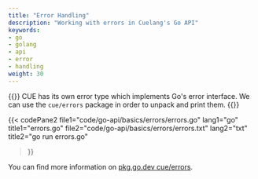 ```yaml
---
title: "Error Handling"
description: "Working with errors in Cuelang's Go API"
keywords:
- go
- golang
- api
- error
- handling
weight: 30
---
```


{{<lead>}}
CUE has its own error type which implements Go's error interface.
We can use the `cue/errors` package in order to unpack and print them.
{{</lead>}}

{{< codePane2
	file1="code/go-api/basics/errors/errors.go"  lang1="go"  title1="errors.go"
	file2="code/go-api/basics/errors/errors.txt" lang2="txt" title2="go run errors.go"
>}}

You can find more information on [pkg.go.dev cue/errors](https://pkg.go.dev/cuelang.org/go@v0.4.0/cue/errors).

